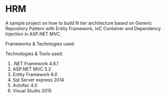 # HRM
A sample project on how to build N tier architecture based on Generic Repository Pattern with Entity Framework, IoC Container and Dependency Injection in ASP.NET MVC.

Frameworks & Technlogies used:

Technologies & Tools used:

1. .NET Framework 4.6.1
2. ASP.NET MVC 5.2
3. Entity Framework 6.0
4. Sql Server express 2014 
5. Autofac 4.0
7. Visual Studio 2015
